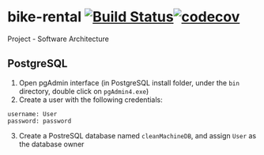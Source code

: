 # bike-rental [![Build Status](https://travis-ci.com/conorH22/bike-rental.svg?token=fVXsuPSqU7jihhnqWKxu&branch=master)](https://travis-ci.com/conorH22/bike-rental)[![codecov](https://codecov.io/gh/conorH22/bike-rental/branch/master/graph/badge.svg?token=dySC24scGX)](https://codecov.io/gh/conorH22/bike-rental)
Project - Software Architecture


## PostgreSQL

1. Open pgAdmin interface (in PostgreSQL install folder, under the `bin` directory, double click on `pgAdmin4.exe`)
2. Create a user with the following credentials:
```
username: User
password: password
```
3. Create a PostreSQL database named `cleanMachineDB`, and assign `User` as the database owner
